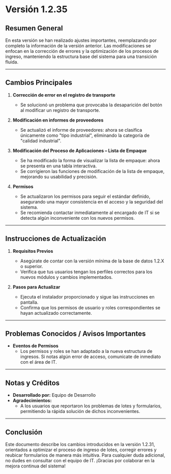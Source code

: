 # Versión 1.2.35

## Resumen General
En esta versión se han realizado ajustes importantes, reemplazando por completo la información de la versión anterior. Las modificaciones se enfocan en la corrección de errores y la optimización de los procesos de ingreso, manteniendo la estructura base del sistema para una transición fluida.

---

## Cambios Principales

1. **Corrección de error en el registro de transporte**  
   - Se solucionó un problema que provocaba la desaparición del botón al modificar un registro de transporte.

2. **Modificación en informes de proveedores**  
   - Se actualizó el informe de proveedores: ahora se clasifica únicamente como "tipo industrial", eliminando la categoría de "calidad industrial".

3. **Modificación del Proceso de Aplicaciones – Lista de Empaque**  
   - Se ha modificado la forma de visualizar la lista de empaque: ahora se presenta en una tabla interactiva.
   - Se corrigieron las funciones de modificación de la lista de empaque, mejorando su usabilidad y precisión.

4. **Permisos**  
   - Se actualizaron los permisos para seguir el estándar definido, asegurando una mayor consistencia en el acceso y la seguridad del sistema.
   - Se recomienda contactar inmediatamente al encargado de IT si se detecta algún inconveniente con los nuevos permisos.

---

## Instrucciones de Actualización

1. **Requisitos Previos**  
   - Asegúrate de contar con la versión mínima de la base de datos 1.2.X o superior.  
   - Verifica que tus usuarios tengan los perfiles correctos para los nuevos módulos y cambios implementados.

2. **Pasos para Actualizar**  
   - Ejecuta el instalador proporcionado y sigue las instrucciones en pantalla.  
   - Confirma que los permisos de usuario y roles correspondientes se hayan actualizado correctamente.

---

## Problemas Conocidos / Avisos Importantes

- **Eventos de Permisos**  
  - Los permisos y roles se han adaptado a la nueva estructura de ingresos. Si notas algún error de acceso, comunícate de inmediato con el área de IT.

---

## Notas y Créditos

- **Desarrollado por:** Equipo de Desarrollo  
- **Agradecimientos:**  
  - A los usuarios que reportaron los problemas de lotes y formularios, permitiendo la rápida solución de dichos inconvenientes.

---

## Conclusión

Este documento describe los cambios introducidos en la versión 1.2.31, orientados a optimizar el proceso de ingreso de lotes, corregir errores y reubicar formularios de manera más intuitiva. Para cualquier duda adicional, no dudes en consultar con el equipo de IT. ¡Gracias por colaborar en la mejora continua del sistema!
